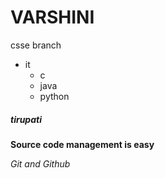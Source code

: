 # VARSHINI
csse branch
- it
  - c
  - java
  - python
##### tirupati
**Source code management is easy**

*Git and Github*
